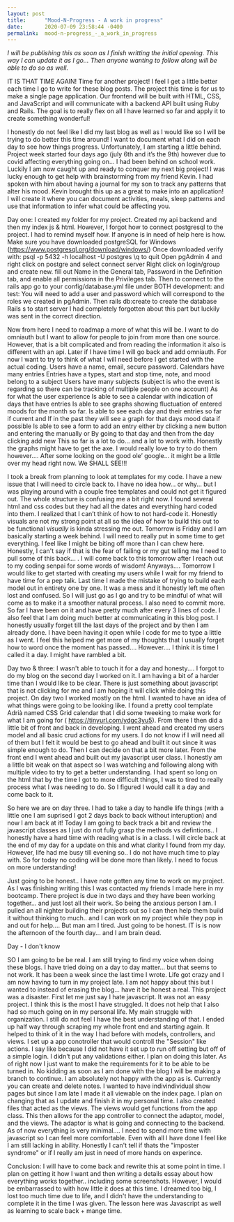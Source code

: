 ```yaml
---
layout: post
title:      "Mood-N-Progress - A work in progress"
date:       2020-07-09 23:58:44 -0400
permalink:  mood-n-progress_-_a_work_in_progress
---
```



*I will be publishing this as soon as I finish writting the initial opening. This way I can update it as I go... Then anyone wanting to follow along will be able to do so as well.*

IT IS THAT TIME AGAIN! Time for another project! I feel I get a little better each time I go to write for these blog posts. The project this time is for us to make a single page application. Our frontend will be built with HTML, CSS, and JavaScript and will communicate with a backend API built using Ruby and Rails. The goal is to really flex on all I have learned so far and apply it to create something wonderful! 

I honestly do not feel like I did my last blog as well as I would like so I will be trying to do better this time around! I want to document what I did on each day to see how things progress. Unfortunately, I am starting a little behind. Project week started four days ago (july 6th and it’s the 9th)  however due to covid affecting everything going on... I had been behind on school work. Luckily I am now caught up and ready to conquer my next big project! I was lucky enough to get help with brainstorming from my friend Kevin. I had spoken with him about having a journal for my son to track any patterns that alter his mood. Kevin brought this up as a great to make into an application! I will create it where you can document activities, meals, sleep patterns and use that information to infer what could be affecting you.

Day one:
I created my folder for my project. Created my api backend and then my index js & html. However, I forgot how to connect postgresql to the project. I had to remind myself how. If anyone is in need of help here is how.
Make sure you have downloaded postgreSQL for Windows (https://www.postgresql.org/download/windows/)
Once downloaded verify with: psql -p 5432 -h localhost -U postgres
\q to quit
Open pgAdmin 4  and right click on postgre and select connect server
Right click on login/group and create new. fill out Name in the General tab, Password in the Definition tab, and enable all permissions in the Privileges tab.
Then to connect to the rails app go to your config/database.yml file under BOTH development: and test: You will need to add a user and password which will correspond to the roles we created in pgAdmin.
Then rails db:create to create the database
Rails s to start server
I had completely forgotten about this part but luckily was sent in the correct direction. 

Now from here I need to roadmap a more of what this will be. I want to do omniauth but I want to allow for people to join from more than one source. However, that is a bit complicated and from reading the information it also is different with an api. Later if I have time I will go back and add omniauth. For now I want to try to think of what I will need before I get started with the actual coding. 
Users have a name, email, secure password. 
Calendars have many entries
Entries have a types, start and stop time, note, and mood belong to a subject
Users have many subjects (subject is who the event is regarding so there can be tracking of multiple people on one account)
As for what the user experience 
Is able to see a calendar with indication of days that have entries
Is able to see graphs showing fluctuation of entered moods for the month so far.
Is able to see each day and their entries so far if current and 
If  in the past they will see a graph for that days mood data if possible
Is able to see a form to add an entry either by clicking a new button and entering the manually or
By going to that day and then from the day clicking add new
This so far is a lot to do… and a lot to work with. Honestly the graphs might have to get the axe. I would really love to try to do them however…. After some looking on the good ole’ google… it might be a little over my head right now. We SHALL SEE!!! 

I took a break from planning to look at templates for my code. I have a new issue that I will need to circle back to. I have no idea how… or why… but I was playing around with a couple free templates and could not get it figured out. The whole structure is confusing me a bit right now. I found several html and css codes but they had all the dates and everything hard coded into them. I realized that I can’t think of how to not hard-code it. Honestly visuals are not my strong point at all so the idea of how to build this out to be functional *visually* is kinda stressing me out. Tomorrow is Friday and I am basically starting a week behind. I will need to really put in some time to get everything. I feel like I might be biting off more than I can chew here. Honestly, I can't say if that is the fear of failing or my gut telling me I need to pull some of this back... . I will come back to this tomorrow after I reach out to my coding senpai for some words of wisdom!
Anyways….
Tomorrow I would like to get started with creating my users while I wait for my friend to have time for a pep talk. Last time I made the mistake of trying to build each model out in entirety one by one. It was a mess and it honestly left me often lost and confused. So I will just go as I go and try to be mindful of what will come as to make it a smoother natural process. I also need to commit more. So far I have been on it and have pretty much after every 3 lines of code. I also feel that I am doing much better at communicating in this blog post. I honestly usually forget till the last days of the project and by then I am already done. I have been having it open while I code for me to type a little as I went. I feel this helped me get more of my thoughts that I usually forget how to word once the moment has passed…. However…. I think it is time I called it a day. I might have rambled a bit. 


Day two & three:
I wasn't able to touch it for a day and honesty.... I forgot to do my blog on the second day I worked on it. I am having a bit of a harder time than I would like to be clear. There is just something about javascript that is not clicking for me and I am hoping it will click while doing this project. On day two I worked mostly on the html. I wanted to have an idea of what things were going to be looking like. I found a pretty cool template Adrià named CSS Grid calendar that I did some tweeking to make work for what I am going for ( https://tinyurl.com/ydgc3yu5). From there I then did a little bit of front and back in developing. I went ahead and created my users model and all basic crud actions for my users. I do not know if I will need all of them but I felt it would be best to go ahead and built it out since it was simple enough to do. Then I can decide on that a bit more later. From the front end I went ahead and built out my javascript user class. I honestly am a little bit weak on that aspect so I was watching and following along with multiple video to try to get a better understanding. I had spent so long on the html that by the time I got to more difficult things, I was to tired to really process what I was needing to do. So I figured I would call it a day and come back to it.

So here we are on day three. I had to take a day to handle life things (with a little one I am suprised I got 2 days back to back without interuption) and now I am back at it! Today I am going to back track a bit and review the javascript classes as I just do not fully grasp the methods vs defintions.. I honestly have a hard time with reading what is in a class. I will circle back at the end of my day for a update on this and what clarity I found from my day. However, life had me busy till evening so.. I do not have much time to play with. So for today no coding will be done more than likely. I need to focus on more understanding!

Just going to be honest.. I have note gotten any time to work on my project. As I was finishing writing this I was contacted my friends I made here in my bootcamp. There project is due in two days and they have been working together... and just lost all their work. So being the anxious person I am. I pulled an all nighter building their projects out so I  can then help them build it without thinking to much.. and I can work on my project while they pop in and out for help.... But man am I tired. Just going to be honest. IT is is now the afternoon of the fourth day... and I am brain dead.

Day - I don't know

SO I am going to be be real. I am still trying to find my voice when doing these blogs. I have tried doing on a day to day matter... but that seems to not work. It has been a week since the last time I wrote. Life got crazy and I am now having to turn in my project late. I am not happy about this but I wanted to instead of erasing the blog... have it be honest a real. This project was a disaster. First let me just say I hate javascript. It was not an easy project. I think this is the most I have struggled. It does not help that I also had so much going on in my personal life. My main struggle with organization. I still do not feel I have the best understanding of that. I ended up half way through scraping my whole front end and starting again. It helped to think of it in the way I had before with models, controllers, and views. I set up a app conotroller that would controll the "Session" like actions. I say like because I did not have it set up to run off setting but off of a simple login. I didn't put any validations either. I plan on doing this later. As of right now I just want to make the requirements for it to be able to be turned in. No kidding as soon as I am done with the blog I will be making a branch to continue. I am absolutely not happy with the app as is. Currently you can create and delete notes. I wanted to have indivindividual show pages but since I am late I made it all viewable on the index page. I plan on changing that as I update and finish it in my personal time. I also created files that acted as the views. The views would get functions from the app class. This then allows for the app controller to connect the adaptor, model, and the views. The adaptor is what is going and connecting to the backend. As of now everything is very minimal.... I need to spend more time with javascript so I can feel more comfortable. Even with all I have done I feel like I am still lacking in ability. Honestly I can't tell if thats the "imposter syndrome" or if I really am just in need of more hands on experince.

Conclusion:
I will have to come back and rewrite this at some point in time. I plan on getting it how I want and then writing a details essay about how everything works together.. including some screenshots. However, I would be embarrassed to with how little it does at this time. I dreamed too big, I lost too much time due to life, and I didn't have the understanding to complete it in the time I was given. The lesson here was Javascript as well as learning to scale back + mange time.


